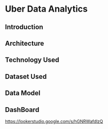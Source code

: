 # Uber Data Analytics

## Introduction

## Architecture 

## Technology Used

## Dataset Used

## Data Model

## DashBoard

https://lookerstudio.google.com/s/hGNRWafdlzQ
